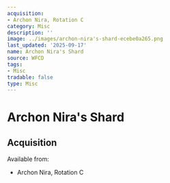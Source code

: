 ```yaml
---
acquisition:
- Archon Nira, Rotation C
category: Misc
description: ''
image: ../images/archon-nira's-shard-ecebe0a265.png
last_updated: '2025-09-17'
name: Archon Nira's Shard
source: WFCD
tags:
- Misc
tradable: false
type: Misc
---
```


# Archon Nira's Shard

## Acquisition

Available from:
- Archon Nira, Rotation C

